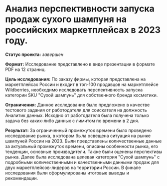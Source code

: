 # Анализ перспективности запуска продаж сухого шампуня на российских маркетплейсах в 2023 году.

**Статус проекта:** *завершен*

**Формат:**
Исследование представлено в виде презентации в формате PDF на 12 страниц.

**Цель исследования:**
По заказу фирмы, которая представлена на маркетплейсах России и входит в топ-100 продавцов на маркетплейсе Wildberries, необходимо исследовать перспективность запуска категории SKU "Сухой шампунь" для собственного бренда косметики.

**Ограничения:**
Данное исследование было предложено в качестве тестового задания от работодателя для соискателя на должность Аналитик данных. Исходно от работодателя была получена только задача без каких-либо данных с лимитом по времени в 2 дня.

**Результат:**
За ограниченный промежуток времени было проведено исследование рынка, в котором была освещена ситуация на рынке шампуней России на 2023. Были представлены количественные данные за актуальный промежуток времени, описаны особенности рынка, его тенденции, основные производители. Также были оценены перспективы рынка. Далее была исследована целевая категория "Сухой шампунь" с подробными количественными и качественными данными продаж для двух маркетплейсов-лидеров на территории России. В финале исследования были сформулированы итоговые выводы и рекомендации.
